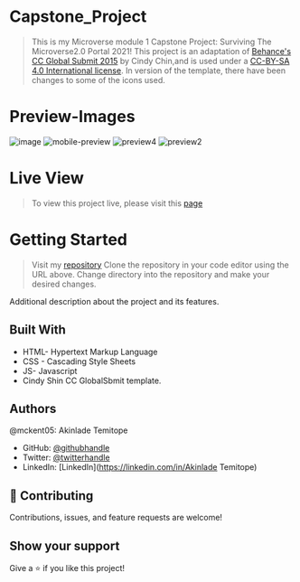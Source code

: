 # Capstone_Project

> This is my Microverse module 1 Capstone Project: Surviving The Microverse2.0 Portal 2021!
> This project is an adaptation of [Behance's CC Global Submit 2015](https://www.behance.net/adagio07) by  Cindy Chin,and is used under a [CC-BY-SA 4.0 International license](https://creativecommons.org/licenses/by-sa/4.0/). In version of the template, there have been changes to some of the icons used.

# Preview-Images

![image](https://user-images.githubusercontent.com/73607512/137104829-843c8f21-eb63-48fc-ad21-6c72683f59b7.png) ![mobile-preview](https://user-images.githubusercontent.com/73607512/137105883-ff63f4ae-fda3-4ca4-99af-882be9d44445.jpg)
![preview4](https://user-images.githubusercontent.com/73607512/137105975-b2419089-4b4b-4ffb-8445-8c2ca073e2a8.jpg)
![preview2](https://user-images.githubusercontent.com/73607512/137105914-cc39ab9e-522c-4bad-b44f-2898c83cf212.jpg)


# Live View
> To view this project live, please visit this [page](https://mckent05.github.io/Capstone_Project/home.html)

# Getting Started

> Visit my [repository](https://github.com/mckent05/Capstone_Project.git)
> Clone the repository in your code editor using the URL above.
> Change directory into the repository and make your desired changes.


Additional description about the project and its features.

## Built With

- HTML- Hypertext Markup Language
- CSS - Cascading Style Sheets
- JS- Javascript
- Cindy Shin CC GlobalSbmit template.

## Authors

@mckent05: Akinlade Temitope

- GitHub: [@githubhandle](https://github.com/mckent05)
- Twitter: [@twitterhandle](https://twitter.com/mckent05)
- LinkedIn: [LinkedIn](https://linkedin.com/in/Akinlade Temitope)


## 🤝 Contributing

Contributions, issues, and feature requests are welcome!



## Show your support

Give a ⭐️ if you like this project!
